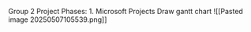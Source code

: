 Group 2
Project Phases:
1. 
Microsoft Projects
Draw gantt chart 
![[Pasted image 20250507105539.png]]